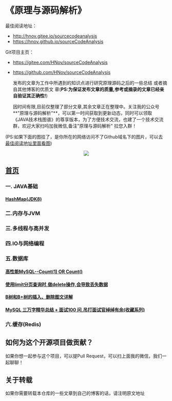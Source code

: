 # 《原理与源码解析》

最佳阅读地址：
-  http://hnov.gitee.io/sourcecodeanalysis
-  https://hnov.github.io/sourceCodeAnalysis

Git项目主页：
- https://gitee.com/HNov/sourceCodeAnalysis

- https://github.com/HNov/sourceCodeAnalysis

     发布的文章为工作中所遇到的知识点进行研究原理源码之后的一些总结 或者摘自其他博客的优质文  章(**PS:为保证发布文章的质量,参考或摘录的文章已经亲自验证其正确性!**)
   
   ​    因时间有限,目前仅整理了部分文章,其余文章正在整理中。关注我的公众号**"原理与源码解析"**，可以第一时间获取到更新动态，同时可以领取《JAVA技术栈图谱》的尊享版本，为了方便技术交流，也建了一个技术交流群，欢迎大家扫吗加我微信,备注"原理与源码解析" 拉您入群！

​         (PS:如果下面的图挂了，是你所在的网络访问不了Github域名下的图片，可以去[最佳阅读地址里面看图](http://hnov.gitee.io/sourcecodeanalysis))

<div align=center>
	<img src="/sourceCodeAnalysis/static/icon/tuiguang.jpg">
</div>


## [首页](README.md)

 ### 一. JAVA基础
   #### [HashMap(JDK8)](docs/HashMap(JDK8)知识汇总.md)
 ### 二.内存与JVM
 ### 三.多线程与高并发
 ### 四.IO与网络编程
 ### 五.数据库
  #### [高性能MySQL--Count(1) OR Count()](docs/高性能MySQL—count(1)orcount().md)
  #### [使用limit分页查询时,做delete操作,会导致丢失数据](docs/使用limit分页查询时,做delete操作,会导致丢失数据.md)
  #### [B树和B+树的插入、删除图文详解](docs/B树和B+树的插入、删除图文详解.md)
  #### [MySQL 三万字精华总结 + 面试100 问,吊打面试官绰绰有余(收藏系列)](docs/MySQL三万字精华总结+面试100问.md)
 ### 六.缓存(Redis)

## 如何为这个开源项目做贡献？
如果你想一起参与这个项目，可以提Pull Request，可以扫上面我的微信，我们一起聊聊！



## 关于转载
如果你需要转载本仓库的一些文章到自己的博客的话，请注明原文地址